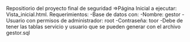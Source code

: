 Repositiorio del proyecto final de seguridad
=>Página Inicial a ejecutar: Vista_inicial.html. 
Requerimientos:
-Base de datos con:
  -Nombre: gestor
  -Usuario con permisos de administrador: root
  -Contraseña: toor
  -Debe de tener las tablas servicio y usuario que se pueden generar con el archivo gestor.sql
